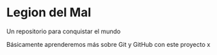 # Legion del Mal
Un repositorio para conquistar el mundo

Básicamente aprenderemos más sobre Git y GitHub con este proyecto
x